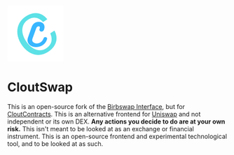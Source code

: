 ![CCSLOGO](https://raw.githubusercontent.com/CloutContracts/cloutcontracts.github.io/main/assets/images/c-128x128.png)
# CloutSwap
This is an open-source fork of the [Birbswap Interface](https://github.com/birbtoken/birbswap-interface), but for [CloutContracts](https://cloutcontracts.net). This is an alternative frontend for [Uniswap](https://uniswap.org/) and not independent or its own DEX. **Any actions you decide to do are at your own risk.** This isn't meant to be looked at as an exchange or financial instrument. This is an open-source frontend and experimental technological tool, and to be looked at as such.
